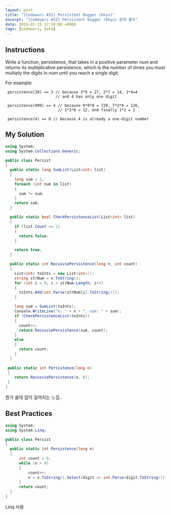 ```yaml
---
layout: post
title: "[Codewars #32] Persistent Bugger (6kyu)"
excerpt: "[Codewars #32] Persistent Bugger (6kyu) 문제 풀이"
date: 2019-01-15 17:58:00 +0900
tags: [codewars, kata]
---
```


## Instructions

Write a function, persistence, that takes in a positive parameter num and returns its multiplicative persistence, which is the number of times you must multiply the digits in num until you reach a single digit.

For example:

```
 persistence(39) == 3 // because 3*9 = 27, 2*7 = 14, 1*4=4
                      // and 4 has only one digit

 persistence(999) == 4 // because 9*9*9 = 729, 7*2*9 = 126,
                       // 1*2*6 = 12, and finally 1*2 = 2

 persistence(4) == 0 // because 4 is already a one-digit number
```

## My Solution

```csharp
using System;
using System.Collections.Generic;

public class Persist
{
  public static long SumList(List<int> list)
  {
    long sum = 1;
    foreach (int num in list)
    {
      sum *= num;
    }
    return sum;
  }

  public static bool CheckPersistenceList(List<int> list)
  {
    if (list.Count <= 1)
    {
      return false;
    }

    return true;
  }

  public static int RecusviePersistence(long n, int count)
  {
    List<int> toInts = new List<int>();
    string strNum = n.ToString();
    for (int i = 0; i < strNum.Length; i++)
    {
      toInts.Add(int.Parse(strNum[i].ToString()));
    }

    long sum = SumList(toInts);
    Console.WriteLine("n: " + n + ", sum: " + sum);
    if (CheckPersistenceList(toInts))
    {
      count++;
      return RecusviePersistence(sum, count);
    }
    else
    {
      return count;
    }
  }

 public static int Persistence(long n)
 {
    return RecusviePersistence(n, 0);
 }
}
```

뭔가 쓸데 없이 길어지는 느낌..


## Best Practices

```csharp
using System;
using System.Linq;

public class Persist
{
  public static int Persistence(long n)
  {
      int count = 0;
      while (n > 9)
      {
          count++;
          n = n.ToString().Select(digit => int.Parse(digit.ToString())).Aggregate((x, y) => x * y);
      }
      return count;
  }
}
```

Linq 사용